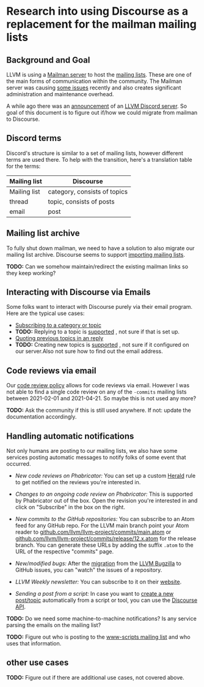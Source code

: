 # Research into using Discourse as a replacement for the mailman mailing lists

## Background and Goal

LLVM is using a [Mailman server](https://lists.llvm.org/mailman/listinfo)
to host the [mailing lists](https://llvm.org/docs/GettingInvolved.html#mailing-lists). These are one of the main forms of communication
within the community. The Mailman server was causing
[some issues](https://lists.llvm.org/pipermail/llvm-dev/2021-March/149027.html)
recently and also creates significant administration and maintenance overhead.

A while ago there was an
[announcement](https://lists.llvm.org/pipermail/llvm-dev/2019-November/136880.html)
of an [LLVM Discord server](https://llvm.discourse.group/). So goal of this
document is to figure out if/how we could migrate from mailman to Discourse.

## Discord terms

Discord's structure is similar to a set of mailing lists, however different
terms are used there. To help with the transition, here's a translation table
for the terms:

| Mailing list | Discourse |
|--------------|-----------|
| Mailing list | category, consists of topics |
| thread | topic, consists of posts |
| email | post |

## Mailing list archive

To fully shut down mailman, we need to have a solution to also migrate our
mailing list archive. Discourse seems to support [importing mailing
lists](https://meta.discourse.org/t/importing-mailing-lists-mbox-listserv-google-groups-emails/79773).

**TODO:** Can we somehow maintain/redirect the existing mailman links so they keep working?

## Interacting with Discourse via Emails

Some folks want to interact with Discourse purely via their email program. Here
are the typical use cases:

* [Subscribing to a category or topic](https://discourse.mozilla.org/t/how-do-i-subscribe-to-categories-and-topics/16024)
* **TODO:** Replying to a topic is
  [supported](https://meta.discourse.org/t/set-up-reply-via-email-support/14003)
  , not sure if that is set up.
* [Quoting previous topics in an reply](https://meta.discourse.org/t/single-quote-block-dropped-in-email-reply/144802)
* **TODO:** Creating new topics is
  [supported](https://meta.discourse.org/t/start-a-new-topic-via-email/62977)
  , not sure if it configured on our server.Also not sure how to find
  out the email address.

## Code reviews via email

Our [code review
policy](https://llvm.org/docs/CodeReview.html#what-tools-are-used-for-code-review)
allows for code reviews via email. However I was not able to find a single code
review on any of the ``-commits`` mailing lists between 2021-02-01 and
2021-04-21. So maybe this is not used any more?

**TODO:** Ask the community if this is still used anywhere. If not: update the
documentation accordingly.

## Handling automatic notifications

Not only humans are posting to our mailing lists, we also have some services
posting automatic messages to notify folks of some event that occurred.

* *New code reviews on Phabricator:*
  You can set up a custom [Herald](https://reviews.llvm.org/herald/) rule to get
  notified on the reviews you're interested in.

* *Changes to an ongoing code review on Phabricator:*
  This is supported by Phabricator out of the box. Open the revision you're
  interested in and click on "Subscribe" in the box on the right.

* *New commits to the GitHub repositories:*
  You can subscribe to an Atom feed for any GitHub repo. For the LLVM main branch
  point your Atom reader to
  [github.com/llvm/llvm-project/commits/main.atom](https://github.com/llvm/llvm-project/commits/main.atom)
  or
  [github.com/llvm/llvm-project/commits/release/12.x.atom](https://github.com/llvm/llvm-project/commits/release/12.x.atom)
  for the release branch. You can generate these URLs by adding the suffix
  ``.atom`` to the URL of the respective "commits" page.

* *New/modified bugs:*
  After the [migration](https://lists.llvm.org/pipermail/llvm-dev/2019-October/136162.html) from the [LLVM Bugzilla](http://bugs.llvm.org/) to GitHub issues, you can "watch" the issues
  of a repository.

* *LLVM Weekly newsletter:*
  You can subscribe to it on their [website](http://llvmweekly.org/).

* *Sending a post from a script:*
  In case you want to [create a new
  post/topic](https://docs.discourse.org/#tag/Posts/paths/~1posts.json/post)
  automatically from a script or tool, you can use the
  [Discourse API](https://docs.discourse.org/).

**TODO:** Do we need some machine-to-machine notifications? Is any service
parsing the emails on the mailing list?

**TODO:** Figure out who is posting to the [www-scripts mailing list](https://lists.llvm.org/cgi-bin/mailman/listinfo/www-scripts) and who uses
that information.

## other use cases

**TODO:** Figure out if there are additional use cases, not covered above.
